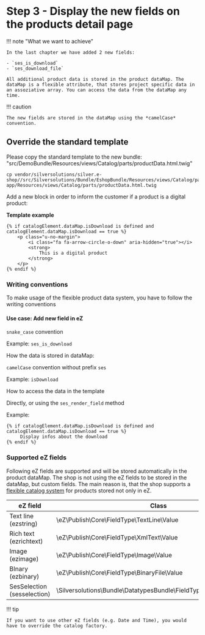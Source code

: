 # Step 3 - Display the new fields on the products detail page

!!! note "What we want to achieve"

    In the last chapter we have added 2 new fields:

    - `ses_is_download`
    - `ses_download_file`

    All additional product data is stored in the product dataMap. The dataMap is a flexible attribute, that stores project specific data in an assoziative array. You can access the data from the dataMap any time.

!!! caution

    The new fields are stored in the dataMap using the *camelCase* convention.

## Override the standard template

Please copy the standard template to the new bundle: "src/DemoBundle/Resources/views/Catalog/parts/productData.html.twig"

``` 
cp vendor/silversolutions/silver.e-shop//src/Silversolutions/Bundle/EshopBundle/Resources/views/Catalog/parts/productData.html.twig  app/Resources/views/Catalog/parts/productData.html.twig
```

Add a new block in order to inform the customer if a product is  a digital product:

**Template example**

``` html+twig
{% if catalogElement.dataMap.isDownload is defined and catalogElement.dataMap.isDownload == true %}
    <p class="u-no-margin">
        <i class="fa fa-arrow-circle-o-down" aria-hidden="true"></i>
        <strong>
            This is a digital product
        </strong>
    </p>
{% endif %}
```

### Writing conventions

To make usage of the flexible product data system, you have to follow the writing conventions

#### Use case: Add new field in eZ

`snake_case` convention

Example: `ses_is_download`

How the data is stored in dataMap:

`camelCase` convention without prefix `ses`

Example: `isDownload`

How to access the data in the template

Directly, or using the `ses_render_field` method

Example:

```html+twig
{% if catalogElement.dataMap.isDownload is defined and catalogElement.dataMap.isDownload == true %}
     Display infos about the download
{% endif %}
```

### Supported eZ fields

Following eZ fields are supported and will be stored automatically in the product dataMap. The shop is not using the eZ fields to be stored in the dataMap, but custom fields. The main reason is, that the shop supports a [flexible catalog system](#) for products stored not only in eZ.

|eZ field|Class|In the dataMap converted to|
|--- |--- |--- |
|Text line (ezstring)|\eZ\Publish\Core\FieldType\TextLine\Value|Silversolutions\Bundle\EshopBundle\Content\Fields\TextLineField|
|Rich text (ezrichtext)|\eZ\Publish\Core\FieldType\XmlText\Value|Silversolutions\Bundle\EshopBundle\Content\Fields\TextBlockField|
|Image (ezimage)|\eZ\Publish\Core\FieldType\Image\Value|Silversolutions\Bundle\EshopBundle\Content\Fields\ImageField|
|BInary (ezbinary)|\eZ\Publish\Core\FieldType\BinaryFile\Value|Silversolutions\Bundle\EshopBundle\Content\Fields\FileField|
|SesSelection (sesselection)|\Silversolutions\Bundle\DatatypesBundle\FieldType\SesSelection\Value|Silversolutions\Bundle\EshopBundle\Content\Fields\TextLineField|

!!! tip

    If you want to use other eZ fields (e.g. Date and Time), you would have to override the catalog factory.
